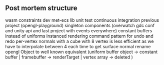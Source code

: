 ## Post mortem structure

wasm constraints
dev met-ecs lib
unit test
continuous integration
previous project (opengl-playground)
singleton components (overwatch gdc conf and unity api and last project with events everywhere)
constant buffers instead of uniforms
instanced rendering
command pattern for undo and redo
per-vertex normals with a cube with 8 vertex is less efficient as we have to interpolate between 4 each time to get surface normal
rename opengl Object to well known equivalent (uniform buffer object -> constant buffer | framebuffer -> renderTarget | vertex array -> deleted )
